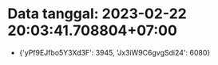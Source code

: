 # Data tanggal: 2023-02-22 20:03:41.708804+07:00

* {'yPf9EJfbo5Y3Xd3F': 3945, 'Jx3iW9C6gvgSdi24': 6080}
